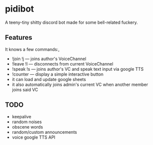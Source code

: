 # pidibot
A teeny-tiny shitty discord bot made for some bell-related fuckery.


## Features
It knows a few commands:,<br>
- !join  !j   — joins author's VoiceChannel
- !leave !l   — disconnects from current VoiceChannel
- !speak !s   — <text> joins author's VC and speak text input via google TTS 
- !counter    — display a simple interactive button
- it can load and update google sheets 
- it also automatically joins admin's current VC when another member joins said VC<br>

## TODO
- keepalive
- random noises
- obscene words
- random/custom announcements
- voice google TTS API
